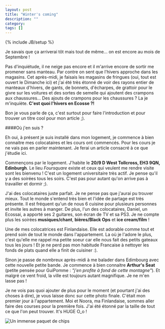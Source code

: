 ```yaml
---
layout: post
title: "Winter's coming"
description: ""
category: 
tags: []
---
```

{% include JB/setup %}

Je savais que ça arriverai tôt mais tout de même... on est encore au mois de Septembre ! 

Pas d'inquiétude, il ne neige pas encore et il m'arrive encore de sortir me promener sans manteau. Par contre on sent que l'hivers approche dans les magasins. Cet après-midi, je faisais les magasins de fringues (oui, tout est ouvert le Dimanche ici) et j'ai été très étonné de voir des rayons entier de manteaux d'hivers, de gants, de bonnets, d'écharpes, de grattoir pour le givre sur les voitures et des sortes de semelle qui ajoutent des crampons aux chaussures... Des ajouts de crampons pour les chaussures ? La je m'inquiète. **C'est quoi l'hivers en Ecosse ?!** 

Bon je vous parle de ça, c'est surtout pour faire l'introduction et pour trouver un titre cool pour mon article ;). 

<!-- break -->

####Où j'en suis ? 

Eh oui, à présent je suis installé dans mon logement, je commence à bien connaitre mes colocataires et les cours ont commencés. 
Pour les cours je ne vais pas en parler maintenant. Je ferai un article consacré à ce que j'étudie ici. 

Commençons par le logement. J'habite le **20/9 D West Tollcross, EH3 9QN, Edinburgh**. Le lieu *Foursquare* existe et ceux qui veulent me rendre visite sont les bienvenu ! C'est un logement universitaire très actif. Je pense qu'il y a des soirées tous les soirs. C'est pas pour autant qu'on arrive pas à travailler et dormir ;). 

J'ai des colocataires juste parfait. Je ne pense pas que j'aurai pu trouver mieux. Tout le monde s'entend très bien et l'idée de partage est très présente. Il est fréquent qu'un de nous 6 cuisine pour plusieurs personnes et invite les autres à manger. De plus, l'un des colocataires, Daniel, un Ecossai, a apporté ses 2 guitares, son écran de TV et sa PS3. Je ne compte plus les soirées **musiques/chant**, **bières/Black Ops** et **ice cream/film** ! 

Une de mes colocatrices est Finlandaise. Elle est adorable comme tout et prend soin de tout le monde dans l'appartement. La où je l'adore le plus, c'est qu'elle me rappel ma petite soeur car elle nous fait des petits gateaux tous les jours ! Et je ne perd pas mon habitude Francaise à nettoyer les fonds de plats quand elle a finit de cuisiner :). 

Sinon je passe de nombreux après-midi à me balader dans Edimbourg avec cette nouvelle petite bande. Je commence à bien connaitre **Arthur's Seat** (petite pensée pour GuiPomme : *"j'en profite à fond de cette montagne"*). Et malgré ce vent froid, la ville est toujours autant magnifique. Je ne m'en lasse pas ! 

Je ne vois pas quoi ajouter de plus pour le moment (et pourtant j'ai des choses à dire), je vous laisse donc sur cette photo finale. C'était mon premier jour à l'appartement. Moi et Noora, ma Finlandaise, sommes aller faire des courses pour la première fois. J'ai été étonné par la taille de tout ce que l'on peut trouver. It's HUGE O_o ! 

<img src="{{BASE_PATH}}/data/grosPaquetChips.jpg" title="Un immense paquet de chips" style="display: block; margin-right: auto; margin-left: auto;" />

